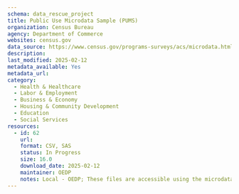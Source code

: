 ```yaml
---
schema: data_rescue_project 
title: Public Use Microdata Sample (PUMS)
organization: Census Bureau
agency: Department of Commerce
websites: census.gov
data_source: https://www.census.gov/programs-surveys/acs/microdata.html
description: 
last_modified: 2025-02-12
metadata_available: Yes
metadata_url: 
category:
  - Health & Healthcare 
  - Labor & Employment 
  - Business & Economy 
  - Housing & Community Development 
  - Education 
  - Social Services 
resources:
  - id: 62
    url: 
    format: CSV, SAS
    status: In Progress
    size: 16.0
    download_date: 2025-02-12
    maintainer: OEDP
    notes: Local - OEDP; These files are accessible using the microdata access tool on data.census.gov and the Census Bureau's FTP site."
---
```

